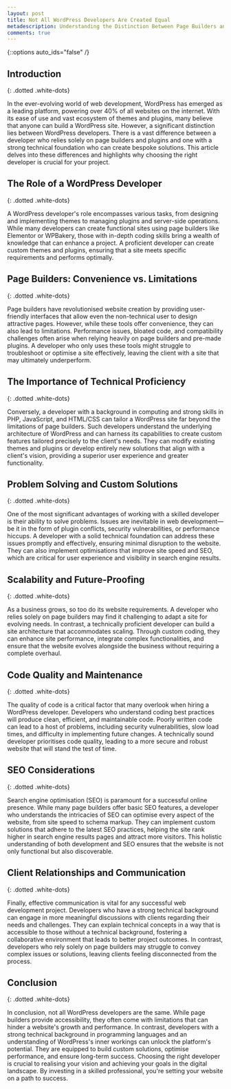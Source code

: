 ```yaml
---
layout: post
title: Not All WordPress Developers Are Created Equal
metadescription: Understanding the Distinction Between Page Builders and Proficient Developers
comments: true
---
```

{::options auto_ids="false" /}
## Introduction
{: .dotted .white-dots}

In the ever-evolving world of web development, WordPress has emerged as a leading platform, powering over 40% of all websites on the internet. With its ease of use and vast ecosystem of themes and plugins, many believe that anyone can build a WordPress site. However, a significant distinction lies between WordPress developers. There is a vast difference between a developer who relies solely on page builders and plugins and one with a strong technical foundation who can create bespoke solutions. This article delves into these differences and highlights why choosing the right developer is crucial for your project.

## The Role of a WordPress Developer
{: .dotted .white-dots}

A WordPress developer's role encompasses various tasks, from designing and implementing themes to managing plugins and server-side operations. While many developers can create functional sites using page builders like Elementor or WPBakery, those with in-depth coding skills bring a wealth of knowledge that can enhance a project. A proficient developer can create custom themes and plugins, ensuring that a site meets specific requirements and performs optimally.

## Page Builders: Convenience vs. Limitations
{: .dotted .white-dots}

Page builders have revolutionised website creation by providing user-friendly interfaces that allow even the non-technical user to design attractive pages. However, while these tools offer convenience, they can also lead to limitations. Performance issues, bloated code, and compatibility challenges often arise when relying heavily on page builders and pre-made plugins. A developer who only uses these tools might struggle to troubleshoot or optimise a site effectively, leaving the client with a site that may ultimately underperform.

## The Importance of Technical Proficiency
{: .dotted .white-dots}

Conversely, a developer with a background in computing and strong skills in PHP, JavaScript, and HTML/CSS can tailor a WordPress site far beyond the limitations of page builders. Such developers understand the underlying architecture of WordPress and can harness its capabilities to create custom features tailored precisely to the client's needs. They can modify existing themes and plugins or develop entirely new solutions that align with a client's vision, providing a superior user experience and greater functionality.

## Problem Solving and Custom Solutions
{: .dotted .white-dots}

One of the most significant advantages of working with a skilled developer is their ability to solve problems. Issues are inevitable in web development—be it in the form of plugin conflicts, security vulnerabilities, or performance hiccups. A developer with a solid technical foundation can address these issues promptly and effectively, ensuring minimal disruption to the website. They can also implement optimisations that improve site speed and SEO, which are critical for user experience and visibility in search engine results.

## Scalability and Future-Proofing
{: .dotted .white-dots}

As a business grows, so too do its website requirements. A developer who relies solely on page builders may find it challenging to adapt a site for evolving needs. In contrast, a technically proficient developer can build a site architecture that accommodates scaling. Through custom coding, they can enhance site performance, integrate complex functionalities, and ensure that the website evolves alongside the business without requiring a complete overhaul.

## Code Quality and Maintenance
{: .dotted .white-dots}

The quality of code is a critical factor that many overlook when hiring a WordPress developer. Developers who understand coding best practices will produce clean, efficient, and maintainable code. Poorly written code can lead to a host of problems, including security vulnerabilities, slow load times, and difficulty in implementing future changes. A technically sound developer prioritises code quality, leading to a more secure and robust website that will stand the test of time.

## SEO Considerations
{: .dotted .white-dots}

Search engine optimisation (SEO) is paramount for a successful online presence. While many page builders offer basic SEO features, a developer who understands the intricacies of SEO can optimise every aspect of the website, from site speed to schema markup. They can implement custom solutions that adhere to the latest SEO practices, helping the site rank higher in search engine results pages and attract more visitors. This holistic understanding of both development and SEO ensures that the website is not only functional but also discoverable.

## Client Relationships and Communication
{: .dotted .white-dots}

Finally, effective communication is vital for any successful web development project. Developers who have a strong technical background can engage in more meaningful discussions with clients regarding their needs and challenges. They can explain technical concepts in a way that is accessible to those without a technical background, fostering a collaborative environment that leads to better project outcomes. In contrast, developers who rely solely on page builders may struggle to convey complex issues or solutions, leaving clients feeling disconnected from the process.

## Conclusion
{: .dotted .white-dots}

In conclusion, not all WordPress developers are the same. While page builders provide accessibility, they often come with limitations that can hinder a website's growth and performance. In contrast, developers with a strong technical background in programming languages and an understanding of WordPress's inner workings can unlock the platform's potential. They are equipped to build custom solutions, optimise performance, and ensure long-term success. Choosing the right developer is crucial to realising your vision and achieving your goals in the digital landscape. By investing in a skilled professional, you're setting your website on a path to success.

